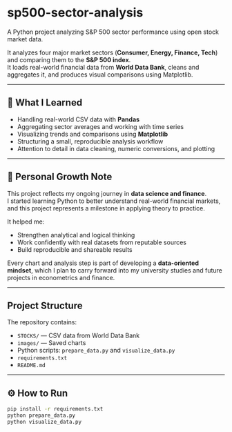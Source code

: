 # sp500-sector-analysis
A Python project analyzing S&amp;P 500 sector performance using open stock market data.

It analyzes four major market sectors (**Consumer, Energy, Finance, Tech**) and comparing them to the **S&P 500 index**.  
It loads real-world financial data from **World Data Bank**, cleans and aggregates it, and produces visual comparisons using Matplotlib.

---

## 🧠 What I Learned

- Handling real-world CSV data with **Pandas**  
- Aggregating sector averages and working with time series  
- Visualizing trends and comparisons using **Matplotlib**  
- Structuring a small, reproducible analysis workflow  
- Attention to detail in data cleaning, numeric conversions, and plotting  

---

## 🌱 Personal Growth Note

This project reflects my ongoing journey in **data science and finance**.  
I started learning Python to better understand real-world financial markets, and this project represents a milestone in applying theory to practice.  

It helped me:

- Strengthen analytical and logical thinking  
- Work confidently with real datasets from reputable sources  
- Build reproducible and shareable results  

Every chart and analysis step is part of developing a **data-oriented mindset**, which I plan to carry forward into my university studies and future projects in econometrics and finance.

---

## Project Structure

The repository contains:

- `STOCKS/` — CSV data from World Data Bank  
- `images/` — Saved charts  
- Python scripts: `prepare_data.py` and `visualize_data.py`  
- `requirements.txt`  
- `README.md`

---

## ⚙️ How to Run

```bash
pip install -r requirements.txt
python prepare_data.py
python visualize_data.py
